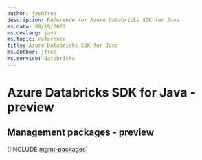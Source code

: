```yaml
---
author: joshfree
description: Reference for Azure Databricks SDK for Java
ms.data: 08/19/2022
ms.devlang: java
ms.topic: reference
title: Azure Databricks SDK for Java
ms.author: jfree
ms.service: databricks
---
```

# Azure Databricks SDK for Java - preview

## Management packages - preview
[!INCLUDE [mgmt-packages](databricks-mgmt-index.md)]